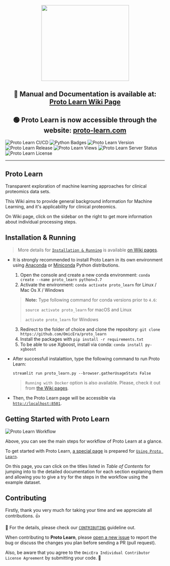 <p align="center"> <img src="https://user-images.githubusercontent.com/49681382/88778270-f9859b00-d190-11ea-8c55-eaa2f683aa78.png" height="240" width="277" /> </p>
<h2 align="center"> 📰 Manual and Documentation is available at: <a href="https://github.com/OmicEra/proto_learn/wiki" target="_blank">Proto Learn Wiki Page </a> </h2>
<h2 align="center"> 🟢 Proto Learn is now accessible through the website: <a href="http://proto-learn.com/" target="_blank">proto-learn.com</a> </h2>

![Proto Learn CI/CD](https://github.com/OmicEra/QC_Dashboard/workflows/QC_Dashboard_Workflow/badge.svg)
![Python Badges](https://img.shields.io/badge/Tested_with_Python-3.7-blue)
![Proto Learn Version](https://img.shields.io/badge/Release-v1.0.0-orange)
![Proto Learn Release](https://img.shields.io/badge/Release%20Date-September%202020-green)
![Proto Learn Views](https://img.shields.io/badge/Views-20k-blueviolet.svg)
![Proto Learn Server Status](https://img.shields.io/badge/Server%20Status-up-success)
![Proto Learn License](https://img.shields.io/badge/License-MIT-lightgrey)

---

## Proto Learn

Transparent exploration of machine learning approaches for clinical proteomics data sets.

This Wiki aims to provide general background information for Machine Learning, and it's applicability for clinical proteomics.

On Wiki page, click on the sidebar on the right to get more information about individual processing steps.

## Installation & Running

> More details for [`Installation & Running`](https://github.com/OmicEra/proto_learn/wiki/HOW-TO:-Installation-&-Running) is available [on Wiki pages](https://github.com/OmicEra/proto_learn/wiki/HOW-TO:-Installation-&-Running).

- It is strongly recommended to install Proto Learn in its own environment using [Anaconda](https://docs.conda.io/projects/conda/en/latest/user-guide/install/) or [Miniconda](https://docs.conda.io/en/latest/miniconda.html) Python distributions.

  1. Open the console and create a new conda environment: `conda create --name proto_learn python=3.7`
  2. Activate the environment: `conda activate proto_learn` for Linux / Mac Os X / Windows
  
  
  > **Note:** Type following command for conda versions prior to `4.6`:
  >
  > `source activate proto_learn` for macOS and Linux
  >
  > `activate proto_learn` for Windows

  3. Redirect to the folder of choice and clone the repository: `git clone https://github.com/OmicEra/proto_learn`
  4. Install the packages with `pip install -r requirements.txt`
  5. To be able to use Xgboost, install via conda: `conda install py-xgboost`

- After successfull instalattion, type the following command to run Proto Learn:

  `streamlit run proto_learn.py --browser.gatherUsageStats False`
  
  > `Running with Docker` option is also available. Please, check it out from [the Wiki pages](https://github.com/OmicEra/proto_learn/wiki/INSTALLATION-%26-RUNNING/).
  
 - Then, the Proto Learn page will be accessible via [`http://localhost:8501`](http://localhost:8501).

## Getting Started with Proto Learn

![Proto Learn Workflow](https://user-images.githubusercontent.com/49681382/91734594-cb421380-ebb3-11ea-91fa-8acc8826ae7b.png)

Above, you can see the main steps for workflow of Proto Learn at a glance. 

To get started with Proto Learn, [a special page](https://github.com/OmicEra/proto_learn/wiki/HOW-TO:-Using) is prepared for [`Using Proto Learn`](https://github.com/OmicEra/proto_learn/wiki/HOW-TO:-Using). 

On this page, you can click on the titles listed in *Table of Contents* for jumping into to the detailed documentation for each section explaning them and allowing you to give a try for the steps in the workflow using the example dataset. 

## Contributing
Firstly, thank you very much for taking your time and we appreciate all contributions. 👍

📰 For the details, please check our [`CONTRIBUTING`](https://github.com/OmicEra/proto_learn/blob/master/CONTRIBUTING.md) guideline out. 

When contributing to **Proto Learn**, please [open a new issue](https://github.com/OmicEra/proto_learn/issues/new/choose) to report the bug or discuss the changes you plan before sending a PR (pull request).

Also, be aware that you agree to the `OmicEra Individual Contributor License Agreement` by submitting your code. 🤝
